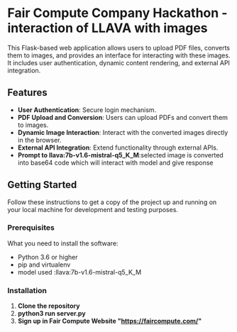 # Fair Compute Company Hackathon - interaction of LLAVA with images 

This Flask-based web application allows users to upload PDF files, converts them to images, and provides an interface for interacting with these images. It includes user authentication, dynamic content rendering, and external API integration.

## Features

- **User Authentication**: Secure login mechanism.
- **PDF Upload and Conversion**: Users can upload PDFs and convert them to images.
- **Dynamic Image Interaction**: Interact with the converted images directly in the browser.
- **External API Integration**: Extend functionality through external APIs.
- **Prompt to llava:7b-v1.6-mistral-q5_K_M**:selected image is converted into base64 code which will interact with model and give response 

## Getting Started

Follow these instructions to get a copy of the project up and running on your local machine for development and testing purposes.

### Prerequisites

What you need to install the software:

- Python 3.6 or higher
- pip and virtualenv
- model used :llava:7b-v1.6-mistral-q5_K_M
  

### Installation

1. **Clone the repository**
2. **python3 run server.py**
3. **Sign up in Fair Compute Website "https://faircompute.com/"**
   
